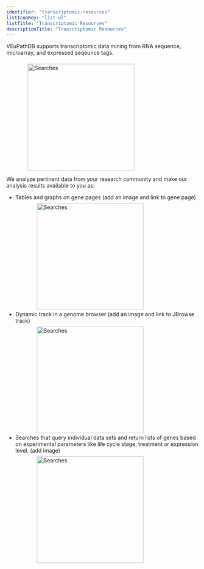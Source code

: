 ```yaml
---
identifier: "transcriptomic-resources"
listIconKey: "list-ul"
listTitle: "Transcriptomic Resources"
descriptionTitle: "Transcriptomic Resources"
---
```

<p class="card-text">VEuPathDB supports transcriptomic data mining from RNA sequence, microarray, and expressed seqeunce tags.</p>
<img style="width: 20em; margin-top: .5em; margin-left: 4em;" src="{{ "/assets/images/features_tools/Transcription.png" | absolute_url }}" alt="Searches"/>

<p class="card-text">We analyze pertinent data from your research community and make our analysis results available to you as:</p>
<ul class="card-text">
  <li>
    Tables and graphs on gene pages (add an image and link to gene page)<br>
    <img style="width: 20em; margin-top: .5em; margin-left: 4em;" src="{{ "/assets/images/features_tools/Transcript-Table-Graph.png" | absolute_url }}" alt="Searches"/>
  </li>
  <li>
    Dynamic track in a genome browser (add an image and link to JBrowse track)<br>
    <img style="width: 20em; margin-top: .5em; margin-left: 4em;" src="{{ "/assets/images/features_tools/Transcript-JBrowse.png" | absolute_url }}" alt="Searches"/>
  </li>
  <li>
    Searches that query individual data sets and return lists of genes based on experimental parameters like life cycle stage, treatment or expression level. (add image)<br>
    <img style="width: 20em; margin-top: .5em; margin-left: 4em;" src="{{ "/assets/images/features_tools/Transcript-Search.png" | absolute_url }}" alt="Searches"/>
  </li>
</ul>
